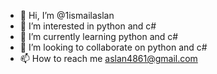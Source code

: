 - 👋 Hi, I’m @1ismailaslan
- 👀 I’m interested in python and c#
- 🌱 I’m currently learning python and c#
- 💞️ I’m looking to collaborate on python and c#
- 📫 How to reach me aslan4861@gmail.com

<!---
1ismailaslan/1ismailaslan is a ✨ special ✨ repository because its `README.md` (this file) appears on your GitHub profile.
You can click the Preview link to take a look at your changes.
--->
